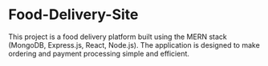 # Food-Delivery-Site
This project is a food delivery platform built using the MERN stack (MongoDB, Express.js, React, Node.js). The application is designed to make ordering and payment processing simple and efficient.
